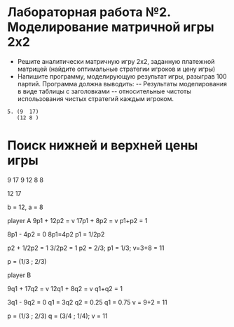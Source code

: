 # Лабораторная работа №2. Моделирование матричной игры 2x2
- Решите аналитически матричную игру 2x2, заданную платежной матрицей (найдите оптимальные стратегии игроков и цену игры)
- Напишите программу, моделирующую результат игры, разыграв 100 партий. Программа должна выводить:
-- Результаты моделирования в виде таблицы с заголовками
-- относительные чистоты использования чистых стратегий каждым игроком.
```
5. (9  17)
   (12 8 )
```
# Поиск нижней и верхней цены игры

9  17    9
12 8     8

12 17

b = 12, a = 8

player A
9p1 + 12p2 = v
17p1 + 8p2 = v
p1+p2 = 1


8p1 - 4p2 = 0
8p1=4p2
p1 = 1/2p2

p2 + 1/2p2  = 1
3/2p2 = 1
p2 = 2/3;
p1 = 1/3;
v=3+8 = 11

p = (1/3 ; 2/3)

player B

9q1 + 17q2 = v
12q1 + 8q2 = v
q1+q2 = 1

3q1 - 9q2 = 0
q1 = 3q2
q2 = 0.25
q1 = 0.75
v = 9+2 = 11

p = (1/3 ; 2/3) q = (3/4 ; 1/4); v = 11
